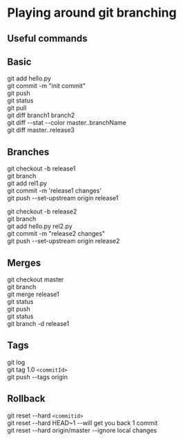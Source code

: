 # Playing around git branching

## Useful commands

## Basic
git add hello.py  
git commit -m "init commit"  
git push  
git status  
git pull  
git diff branch1 branch2  
git diff --stat --color master..branchName  
git diff master..release3  

## Branches
git checkout -b release1  
git branch  
git add rel1.py  
git commit -m 'release1 changes'  
git push --set-upstream origin release1  

git checkout -b release2  
git branch  
git add hello.py rel2.py   
git commit -m "release2 changes"  
git push --set-upstream origin release2  

## Merges
git checkout master  
git branch  
git merge release1  
git status  
git push  
git status  
git branch -d release1  

## Tags
git log  
git tag 1.0 `<commitId>`   
git push --tags origin  

## Rollback
git reset --hard `<commitid>`    
git reset --hard HEAD~1 --will get you back 1 commit  
git reset --hard origin/master --ignore local changes  

